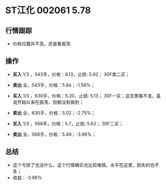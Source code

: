 # ST江化 002061 5.78

## 行情跟踪
  - 价格位置并不高，还是看振荡

## 操作
  - **买入** 1/3 ，543手，价格：6.13，止损: 5.92； 30F类二买；
  - **卖出** 全，543手，价格：5.84；-1.59%；

  - **买入** 1/3 ，630手，价格：5.20，止损: 5.13； 30F一买；这支票看不准，虽说开始以来在振荡，但都没有做到；
  - **卖出** 全，630手，价格：5.02；-2.75%；

  - **买入** 1/3 ，568手，价格：5.7，止损: 5.62； 30F二买；
  - **卖出** 全，568手，价格：5.49；-3.96%；

## 总结
  - 这个亏损了也没什么，这个行情确实也比较难搞，水平在这里，损失的也不多；
  - 收益：-3.96%